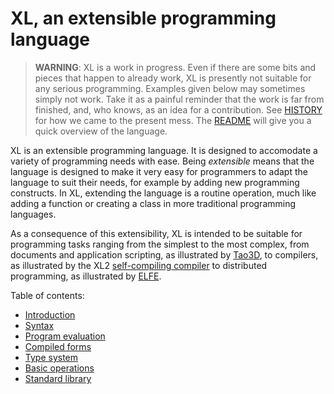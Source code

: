 # XL, an extensible programming language

> **WARNING**: XL is a work in progress. Even if there are some bits
> and pieces that happen to already work, XL is presently not suitable
> for any serious programming. Examples given below may sometimes simply not
> work. Take it as a painful reminder that the work is far from finished,
> and, who knows, as an idea for a contribution.
> See [HISTORY](HISTORY.md) for how we came to the present mess.
> The [README](../README.md) will give you a quick overview of the language.

XL is an extensible programming language. It is designed to accomodate
a variety of programming needs with ease. Being _extensible_ means
that the language is designed to make it very easy for programmers to
adapt the language to suit their needs, for example by adding new
programming constructs. In XL, extending the language is a routine
operation, much like adding a function or creating a class in more
traditional programming languages.

As a consequence of this extensibility, XL is intended to be suitable
for programming tasks ranging from the simplest to the most complex,
from documents and application scripting, as illustrated by
[Tao3D](https://tao3d.sf.net), to compilers, as illustrated by the XL2
[self-compiling compiler](../xl2/native) to distributed programming,
as illustrated by [ELFE](https://github.com/c3d/elfe).

Table of contents:
* [Introduction](HANDBOOK_0-introduction.md)
* [Syntax](HANDBOOK_1-syntax.md)
* [Program evaluation](HANDBOOK_2-evaluation.md)
* [Compiled forms](HANDBOOK_4-compilation.md)
* [Type system](HANDBOOK_4-types.md)
* [Basic operations](HANDBOOK_5-basic-operations.md)
* [Standard library](HANDBOOK_6-standard-library.md)
